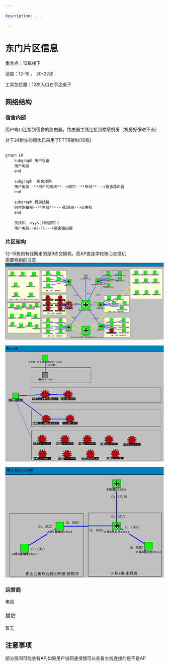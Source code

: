 ```yaml
---

description: ...

---
```


# 东门片区信息

集合点：12栋楼下

范围：12-15 ， 20-22栋

工具包位置：12栋入口右手边桌子
## 网络结构
### 宿舍内部
用户端口连接到宿舍的路由器，路由器主线连接到楼层机房（机房好像进不去）

对于24新生的宿舍已采用了FTTR架构(10栋)
```mermaid 宿舍网络结构

graph LR
    subgraph 用户设备
    用户电脑
    end
    
    subgraph  宿舍线路 
    用户电脑--**用户的网线**-->端口--**床线**--->宿舍路由器
    end
    
    subgraph 机房线路
    宿舍路由器--**主线**--->配线架-->交换机
    end
    
    交换机-->yys[(校园网)]
    用户电脑--Wi-Fi--->宿舍路由器

```
### 片区架构
12-15栋的有线网走的是9栋交换机，而AP直连学校核心交换机  
需要特别的注意
![图片](/img/wiki/网络结构/电科大12-15栋.PNG)

![图片](/img/wiki/网络结构/香山公寓.PNG)

![图片](/img/wiki/网络结构/香山综合楼20、21栋.PNG)

### 运营商
电信
### 其它
暂无
## 注意事项
部分房间可能会有AP,如果用户说网速很慢可以先看主线连接的是不是AP
